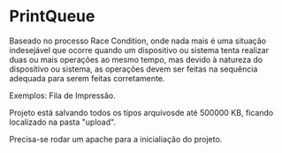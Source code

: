 # PrintQueue 

Baseado no processo Race Condition, onde nada mais é uma situação indesejável que ocorre quando um dispositivo ou sistema tenta realizar duas ou mais operações ao mesmo tempo, mas devido à natureza do dispositivo ou sistema, as operações devem ser feitas na sequência adequada para serem feitas corretamente. 

Exemplos: Fila de Impressão.


Projeto está salvando todos os tipos arquivosde até 500000 KB, ficando localizado na pasta "upload".

Precisa-se rodar um apache para a inicialiação do projeto.

